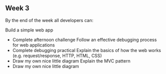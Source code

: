 ## Week 3

By the end of the week all developers can:

Build a simple web app
- Complete afternoon challenge
Follow an effective debugging process for web applications
- Complete debugging practical
Explain the basics of how the web works (e.g. request/response, HTTP, HTML, CSS)
- Draw my own nice little diagram
Explain the MVC pattern
- Draw my own nice little diagram
